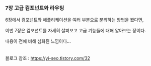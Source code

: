 ### 7장 고급 컴포넌트와 라우팅



6장에서 컴포넌트와 애플리케이션을 여러 부분으로 분리하는 방법을 봤다면,

이번 7장은 컴포넌트를 자세히 살펴보고 고급 기능들에 대해 알아보는 장이다.

내용이 전에 비해 심화된 느낌이다... 
<br>
<br>
<br>
블로그 참조 : https://yi-seo.tistory.com/32

